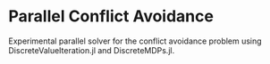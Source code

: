 # Parallel Conflict Avoidance

Experimental parallel solver for the conflict avoidance problem using DiscreteValueIteration.jl and DiscreteMDPs.jl.